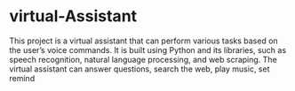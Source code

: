 # virtual-Assistant
This project is a virtual assistant that can perform various tasks based on the user’s voice commands. It is built using Python and its libraries, such as speech recognition, natural language processing, and web scraping. The virtual assistant can answer questions, search the web, play music, set remind
